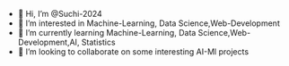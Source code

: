 - 👋 Hi, I’m @Suchi-2024
- 👀 I’m interested in Machine-Learning, Data Science,Web-Development
- 🌱 I’m currently learning Machine-Learning, Data Science,Web-Development,AI, Statistics
- 💞️ I’m looking to collaborate on some interesting AI-Ml projects


<!---
Suchi-2024/Suchi-2024 is a ✨ special ✨ repository because its `README.md` (this file) appears on your GitHub profile.
You can click the Preview link to take a look at your changes.
--->

